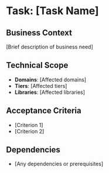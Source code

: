 # Task: [Task Name]

## Business Context
[Brief description of business need]

## Technical Scope
- **Domains**: [Affected domains]
- **Tiers**: [Affected tiers]
- **Libraries**: [Affected libraries]

## Acceptance Criteria
- [Criterion 1]
- [Criterion 2]

## Dependencies
- [Any dependencies or prerequisites]